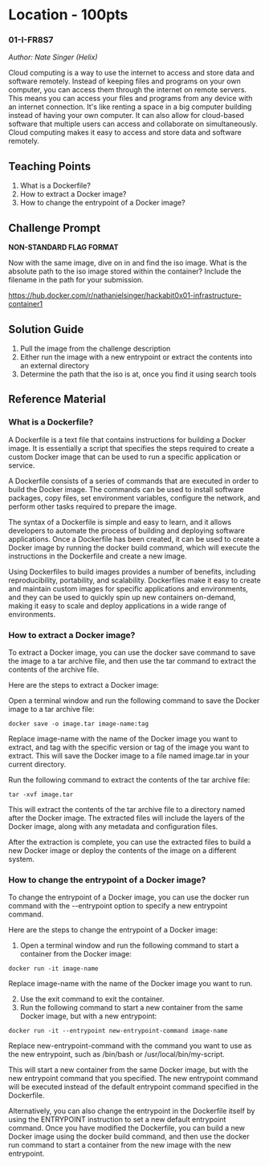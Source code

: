 # Location - 100pts
### 01-I-FR8S7
*Author: Nate Singer (Helix)*

Cloud computing is a way to use the internet to access and store data and software remotely. Instead of keeping files and programs on your own computer, you can access them through the internet on remote servers. This means you can access your files and programs from any device with an internet connection. It's like renting a space in a big computer building instead of having your own computer. It can also allow for cloud-based software that multiple users can access and collaborate on simultaneously. Cloud computing makes it easy to access and store data and software remotely.

## Teaching Points
1. What is a Dockerfile?
2. How to extract a Docker image?
3. How to change the entrypoint of a Docker image?

## Challenge Prompt
**NON-STANDARD FLAG FORMAT**

Now with the same image, dive on in and find the iso image. What is the absolute path to the iso image stored within the container? Include the filename in the path for your submission.

https://hub.docker.com/r/nathanielsinger/hackabit0x01-infrastructure-container1

## Solution Guide
1. Pull the image from the challenge description
2. Either run the image with a new entrypoint or extract the contents into an external directory
3. Determine the path that the iso is at, once you find it using search tools

## Reference Material
### What is a Dockerfile?
A Dockerfile is a text file that contains instructions for building a Docker image. It is essentially a script that specifies the steps required to create a custom Docker image that can be used to run a specific application or service.

A Dockerfile consists of a series of commands that are executed in order to build the Docker image. The commands can be used to install software packages, copy files, set environment variables, configure the network, and perform other tasks required to prepare the image.

The syntax of a Dockerfile is simple and easy to learn, and it allows developers to automate the process of building and deploying software applications. Once a Dockerfile has been created, it can be used to create a Docker image by running the docker build command, which will execute the instructions in the Dockerfile and create a new image.

Using Dockerfiles to build images provides a number of benefits, including reproducibility, portability, and scalability. Dockerfiles make it easy to create and maintain custom images for specific applications and environments, and they can be used to quickly spin up new containers on-demand, making it easy to scale and deploy applications in a wide range of environments.

### How to extract a Docker image?
To extract a Docker image, you can use the docker save command to save the image to a tar archive file, and then use the tar command to extract the contents of the archive file.

Here are the steps to extract a Docker image:

Open a terminal window and run the following command to save the Docker image to a tar archive file:
```
docker save -o image.tar image-name:tag
```

Replace image-name with the name of the Docker image you want to extract, and tag with the specific version or tag of the image you want to extract. This will save the Docker image to a file named image.tar in your current directory.

Run the following command to extract the contents of the tar archive file:
```
tar -xvf image.tar
```

This will extract the contents of the tar archive file to a directory named after the Docker image. The extracted files will include the layers of the Docker image, along with any metadata and configuration files.

After the extraction is complete, you can use the extracted files to build a new Docker image or deploy the contents of the image on a different system.

### How to change the entrypoint of a Docker image?
To change the entrypoint of a Docker image, you can use the docker run command with the --entrypoint option to specify a new entrypoint command.

Here are the steps to change the entrypoint of a Docker image:

1. Open a terminal window and run the following command to start a container from the Docker image:
```
docker run -it image-name
```

Replace image-name with the name of the Docker image you want to run.

2. Use the exit command to exit the container.
3. Run the following command to start a new container from the same Docker image, but with a new entrypoint:

```
docker run -it --entrypoint new-entrypoint-command image-name
```

Replace new-entrypoint-command with the command you want to use as the new entrypoint, such as /bin/bash or /usr/local/bin/my-script.

This will start a new container from the same Docker image, but with the new entrypoint command that you specified. The new entrypoint command will be executed instead of the default entrypoint command specified in the Dockerfile.

Alternatively, you can also change the entrypoint in the Dockerfile itself by using the ENTRYPOINT instruction to set a new default entrypoint command. Once you have modified the Dockerfile, you can build a new Docker image using the docker build command, and then use the docker run command to start a container from the new image with the new entrypoint.
